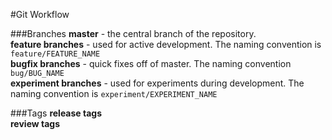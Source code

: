 #Git Workflow

###Branches
**master** - the central branch of the repository.  
**feature branches** - used for active development. The naming convention is ``feature/FEATURE_NAME``  
**bugfix branches** - quick fixes off of master. The naming convention ``bug/BUG_NAME``  
**experiment branches** - used for experiments during development. The naming convention is ``experiment/EXPERIMENT_NAME``

###Tags
**release tags**  
**review tags**
